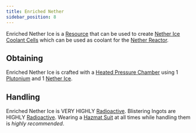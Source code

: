 ```yaml
---
title: Enriched Nether
sidebar_position: 8
---
```


Enriched Nether Ice is a [Resource](/docs/Slimefun/Resources) that can be used to create [Nether Ice Coolant Cells](Coolant-Cells) which can be used as coolant for the [Nether Reactor](Reactors).

## Obtaining

Enriched Nether Ice is crafted with a [Heated Pressure Chamber](Heated-Pressure-Chamber) using 1 [Plutonium](Plutonium) and 1 [Nether Ice](Nether-Ice).

## Handling

Enriched Nether Ice is VERY HIGHLY [Radioactive](Radiation). Blistering Ingots are HIGHLY [Radioactive](Radiation). Wearing a [Hazmat Suit](Armor#hazmat-suit) at all times while handling them is *highly recommended*.
